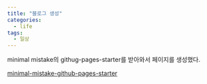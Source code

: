 ```yaml
---
title: "블로그 생성"
categories:
  - life
tags:
  - 일상
---
```


minimal mistake의 githug-pages-starter를 받아와서 페이지를 생성했다.  

[minimal-mistake-github-pages-starter](https://github.com/mmistakes/mm-github-pages-starter)  

